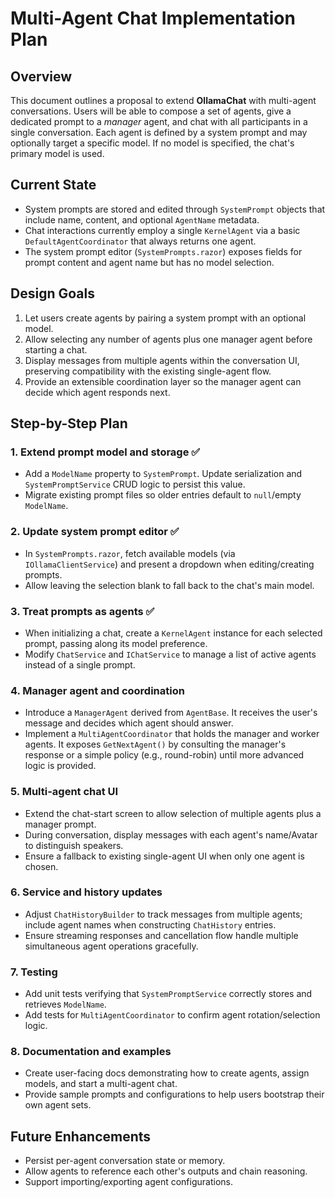 # Multi-Agent Chat Implementation Plan

## Overview
This document outlines a proposal to extend **OllamaChat** with multi-agent conversations. Users will be able to compose a set of agents, give a dedicated prompt to a *manager* agent, and chat with all participants in a single conversation. Each agent is defined by a system prompt and may optionally target a specific model. If no model is specified, the chat's primary model is used.

## Current State
- System prompts are stored and edited through `SystemPrompt` objects that include name, content, and optional `AgentName` metadata.
- Chat interactions currently employ a single `KernelAgent` via a basic `DefaultAgentCoordinator` that always returns one agent.
- The system prompt editor (`SystemPrompts.razor`) exposes fields for prompt content and agent name but has no model selection.

## Design Goals
1. Let users create agents by pairing a system prompt with an optional model.
2. Allow selecting any number of agents plus one manager agent before starting a chat.
3. Display messages from multiple agents within the conversation UI, preserving compatibility with the existing single-agent flow.
4. Provide an extensible coordination layer so the manager agent can decide which agent responds next.

## Step-by-Step Plan
### 1. Extend prompt model and storage ✅
- Add a `ModelName` property to `SystemPrompt`. Update serialization and `SystemPromptService` CRUD logic to persist this value.
- Migrate existing prompt files so older entries default to `null`/empty `ModelName`.

### 2. Update system prompt editor ✅
- In `SystemPrompts.razor`, fetch available models (via `IOllamaClientService`) and present a dropdown when editing/creating prompts.
- Allow leaving the selection blank to fall back to the chat's main model.

### 3. Treat prompts as agents ✅
- When initializing a chat, create a `KernelAgent` instance for each selected prompt, passing along its model preference.
- Modify `ChatService` and `IChatService` to manage a list of active agents instead of a single prompt.

### 4. Manager agent and coordination
- Introduce a `ManagerAgent` derived from `AgentBase`. It receives the user's message and decides which agent should answer.
- Implement a `MultiAgentCoordinator` that holds the manager and worker agents. It exposes `GetNextAgent()` by consulting the manager's response or a simple policy (e.g., round-robin) until more advanced logic is provided.

### 5. Multi-agent chat UI
- Extend the chat-start screen to allow selection of multiple agents plus a manager prompt.
- During conversation, display messages with each agent's name/Avatar to distinguish speakers.
- Ensure a fallback to existing single-agent UI when only one agent is chosen.

### 6. Service and history updates
- Adjust `ChatHistoryBuilder` to track messages from multiple agents; include agent names when constructing `ChatHistory` entries.
- Ensure streaming responses and cancellation flow handle multiple simultaneous agent operations gracefully.

### 7. Testing
- Add unit tests verifying that `SystemPromptService` correctly stores and retrieves `ModelName`.
- Add tests for `MultiAgentCoordinator` to confirm agent rotation/selection logic.

### 8. Documentation and examples
- Create user-facing docs demonstrating how to create agents, assign models, and start a multi-agent chat.
- Provide sample prompts and configurations to help users bootstrap their own agent sets.

## Future Enhancements
- Persist per-agent conversation state or memory.
- Allow agents to reference each other's outputs and chain reasoning.
- Support importing/exporting agent configurations.

